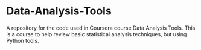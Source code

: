 # Data-Analysis-Tools
A repository for the code used in Coursera course Data Analysis Tools. This is a course to help review basic statistical analysis techniques, but using Python tools.
